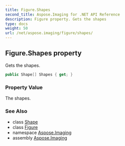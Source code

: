```yaml
---
title: Figure.Shapes
second_title: Aspose.Imaging for .NET API Reference
description: Figure property. Gets the shapes
type: docs
weight: 50
url: /net/aspose.imaging/figure/shapes/
---
```

## Figure.Shapes property

Gets the shapes.

```csharp
public Shape[] Shapes { get; }
```

### Property Value

The shapes.

### See Also

* class [Shape](../../shape/)
* class [Figure](../)
* namespace [Aspose.Imaging](../../figure/)
* assembly [Aspose.Imaging](../../../)


